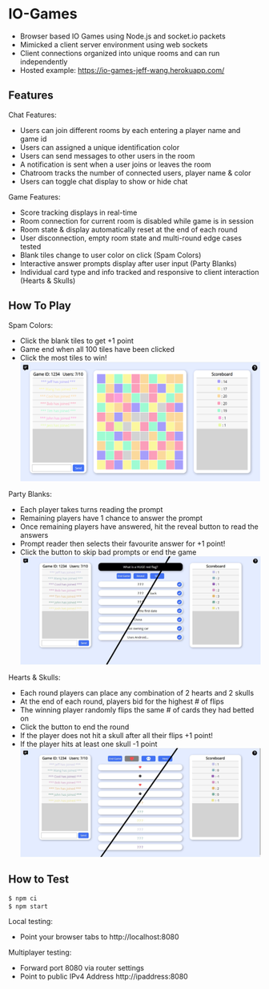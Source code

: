 # IO-Games

- Browser based IO Games using Node.js and socket.io packets 
- Mimicked a client server environment using web sockets 
- Client connections organized into unique rooms and can run independently
- Hosted example: https://io-games-jeff-wang.herokuapp.com/

## Features

Chat Features:
- Users can join different rooms by each entering a player name and game id
- Users can assigned a unique identification color
- Users can send messages to other users in the room
- A notification is sent when a user joins or leaves the room
- Chatroom tracks the number of connected users, player name & color 
- Users can toggle chat display to show or hide chat

Game Features:
- Score tracking displays in real-time
- Room connection for current room is disabled while game is in session
- Room state & display automatically reset at the end of each round 
- User disconnection, empty room state and multi-round edge cases tested 
- Blank tiles change to user color on click (Spam Colors)
- Interactive answer prompts display after user input (Party Blanks)
- Individual card type and info tracked and responsive to client interaction (Hearts & Skulls) 

## How To Play

Spam Colors:
- Click the blank tiles to get +1 point
- Game end when all 100 tiles have been clicked
- Click the most tiles to win!
![](public/img/game1.png)

Party Blanks:
- Each player takes turns reading the prompt
- Remaining players have 1 chance to answer the prompt
- Once remaining players have answered, hit the reveal button to read the answers
- Prompt reader then selects their favourite answer for +1 point!
- Click the button to skip bad prompts or end the game 
![](public/img/game2.jpg)

Hearts & Skulls:
- Each round players can place any combination of 2 hearts and 2 skulls
- At the end of each round, players bid for the highest # of flips
- The winning player randomly flips the same # of cards they had betted on 
- Click the button to end the round
- If the player does not hit a skull after all their flips +1 point!
- If the player hits at least one skull -1 point
![](public/img/game3.jpg)

## How to Test

```
$ npm ci
$ npm start
```
Local testing:
- Point your browser tabs to http://localhost:8080

Multiplayer testing:
- Forward port 8080 via router settings
- Point to public IPv4 Address http://ipaddress:8080 


